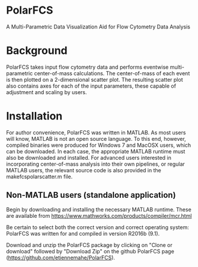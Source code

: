 # PolarFCS
A Multi-Parametric Data Visualization Aid for Flow Cytometry Data Analysis

# Background
PolarFCS takes input flow cytometry data and performs eventwise multi-parametric center-of-mass calculations. The center-of-mass of each event is then plotted on a 2-dimensional scatter plot. The resulting scatter plot also contains axes for each of the input parameters, these capable of adjustment and scaling by users. 

# Installation
For author convenience, PolarFCS was written in MATLAB. As most users will know, MATLAB is not an open source language. To this end, however, compiled binaries were produced for Windows 7 and MacOSX users, which can be downloaded. In each case, the appropriate MATLAB runtime must also be downloaded and installed. For advanced users interested in incorporating center-of-mass analysis into their own pipelines, or regular MATLAB users, the relevant source code is also provided in the makefcspolarscatter.m file.

## Non-MATLAB users (standalone application)
Begin by downloading and installing the necessary MATLAB runtime. These are available from https://www.mathworks.com/products/compiler/mcr.html 

Be certain to select both the correct version and correct operating system: PolarFCS was written for and compiled in version R2016b (9.1).

Download and unzip the PolarFCS package by clicking on "Clone or download" followed by "Download Zip" on the github PolarFCS page (https://github.com/etiennemahe/PolarFCS).
